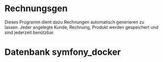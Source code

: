 # Rechnungsgen

Dieses Programm dient dazu Rechnungen automatisch generieren zu lassen. Jeder angelegte Kunde, Rechnung, Produkt werden gespeichert und sind jederzeit benützbar.

# Datenbank symfony_docker

